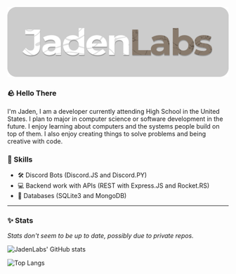 ![JadenLabs](https://github.com/JadenLabs/JadenLabs/blob/main/assets/jadenlabs_logo.png)

### 🪨 Hello There

I'm Jaden, I am a developer currently attending High School in the United States. I plan to major in computer science or software development in the future.
I enjoy learning about computers and the systems people build on top of them. I also enjoy creating things to solve problems and being creative with code.

### 💠 Skills
- 🛠️ Discord Bots (Discord.JS and Discord.PY)
- 💻 Backend work with APIs (REST with Express.JS and Rocket.RS)
- 📜 Databases (SQLite3 and MongoDB)

---
### ✨ Stats
*Stats don't seem to be up to date, possibly due to private repos.*

![JadenLabs' GitHub stats](https://github-readme-stats.vercel.app/api?username=jadenlabs&show_icons=true&theme=graywhite)

![Top Langs](https://github-readme-stats.vercel.app/api/top-langs/?username=jadenlabs&layout=compact)
